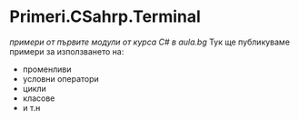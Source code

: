 ﻿# Primeri.CSahrp.Terminal

*примери от първите модули от курса C# в aula.bg*
Тук ще публикуваме примери за използването на:
* променливи
* условни оператори
* цикли
* класове
* и т.н

